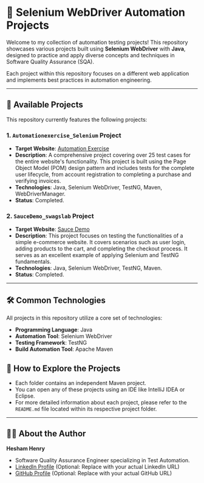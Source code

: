# 🚀 Selenium WebDriver Automation Projects

Welcome to my collection of automation testing projects! This repository showcases various projects built using **Selenium WebDriver** with **Java**, designed to practice and apply diverse concepts and techniques in Software Quality Assurance (SQA).

Each project within this repository focuses on a different web application and implements best practices in automation engineering.

---

## 📂 Available Projects

This repository currently features the following projects:

### 1. `Automationexercise_Selenium` Project
-   **Target Website**: [Automation Exercise](http://automationexercise.com)
-   **Description**: A comprehensive project covering over 25 test cases for the entire website's functionality. This project is built using the Page Object Model (POM) design pattern and includes tests for the complete user lifecycle, from account registration to completing a purchase and verifying invoices.
-   **Technologies**: Java, Selenium WebDriver, TestNG, Maven, WebDriverManager.
-   **Status**: Completed.

### 2. `SauceDemo_swagslab` Project
-   **Target Website**: [Sauce Demo](https://www.saucedemo.com/)
-   **Description**: This project focuses on testing the functionalities of a simple e-commerce website. It covers scenarios such as user login, adding products to the cart, and completing the checkout process. It serves as an excellent example of applying Selenium and TestNG fundamentals.
-   **Technologies**: Java, Selenium WebDriver, TestNG, Maven.
-   **Status**: Completed.

---

## 🛠️ Common Technologies

All projects in this repository utilize a core set of technologies:
-   **Programming Language**: Java
-   **Automation Tool**: Selenium WebDriver
-   **Testing Framework**: TestNG
-   **Build Automation Tool**: Apache Maven

## 🚀 How to Explore the Projects

-   Each folder contains an independent Maven project.
-   You can open any of these projects using an IDE like IntelliJ IDEA or Eclipse.
-   For more detailed information about each project, please refer to the `README.md` file located within its respective project folder.

---

## 👨‍💻 About the Author

**Hesham Henry**
-   Software Quality Assurance Engineer specializing in Test Automation.
-   [LinkedIn Profile](https://www.linkedin.com/in/hesham-henry-413621204) (Optional: Replace with your actual LinkedIn URL)
-   [GitHub Profile](https://github.com/your-github-profile) (Optional: Replace with your actual GitHub URL)


